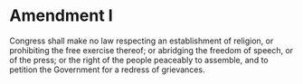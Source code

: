 # Amendment I

Congress shall make no law respecting an establishment of religion, or
prohibiting the free exercise thereof; or abridging the freedom of speech,
or of the press; or the right of the people peaceably to assemble, and to
petition the Government for a redress of grievances.
